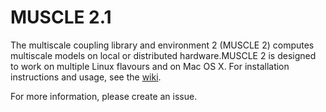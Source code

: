 # MUSCLE 2.1

The multiscale coupling library and environment 2 (MUSCLE 2) computes multiscale
models on local or distributed hardware.MUSCLE 2 is designed to work on multiple Linux flavours and on Mac OS X.
For installation instructions and usage, see the [wiki](https://github.com/psnc-apps/muscle2/wiki).

For more information, please create an issue.
